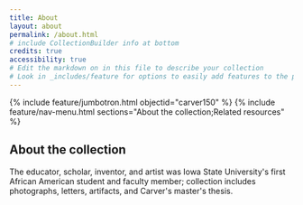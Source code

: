 ```yaml
---
title: About
layout: about
permalink: /about.html
# include CollectionBuilder info at bottom
credits: true
accessibility: true
# Edit the markdown on in this file to describe your collection
# Look in _includes/feature for options to easily add features to the page
---
```


{% include feature/jumbotron.html objectid="carver150" %} 
{% include feature/nav-menu.html sections="About the collection;Related resources" %}

## About the collection

The educator, scholar, inventor, and artist was Iowa State University's first African American student and faculty member; collection includes photographs, letters, artifacts, and Carver's master's thesis.
